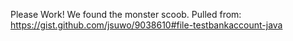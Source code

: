 Please Work! We found the monster scoob. Pulled from: https://gist.github.com/jsuwo/9038610#file-testbankaccount-java
